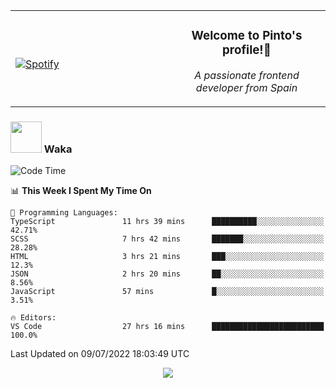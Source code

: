 <table width="100%" align="center"> 
  <tr>
  <td width="50%">
      
&nbsp; <br> [![Spotify](https://novatorem-zeta-rust.vercel.app/api/spotify)](https://open.spotify.com/user/novatorem-zeta-rust)

  </td>
  <td width="50%">
    <h3 align="center">Welcome to Pinto's profile!👋</h3>
    <p align="center"><em>A passionate frontend developer from Spain</em></p>
  </td>
  </table>

### <img src="https://media.giphy.com/media/VgCDAzcKvsR6OM0uWg/giphy.gif" width="50"> Waka

  <!--START_SECTION:waka-->
![Code Time](http://img.shields.io/badge/Code%20Time-632%20hrs%2034%20mins-blue)

📊 **This Week I Spent My Time On** 

```text
💬 Programming Languages: 
TypeScript               11 hrs 39 mins      ██████████░░░░░░░░░░░░░░░   42.71% 
SCSS                     7 hrs 42 mins       ███████░░░░░░░░░░░░░░░░░░   28.28% 
HTML                     3 hrs 21 mins       ███░░░░░░░░░░░░░░░░░░░░░░   12.3% 
JSON                     2 hrs 20 mins       ██░░░░░░░░░░░░░░░░░░░░░░░   8.56% 
JavaScript               57 mins             █░░░░░░░░░░░░░░░░░░░░░░░░   3.51%

🔥 Editors: 
VS Code                  27 hrs 16 mins      █████████████████████████   100.0%

```


 Last Updated on 09/07/2022 18:03:49 UTC
<!--END_SECTION:waka-->

<div align="center">
<img src="https://github-readme-stats-gilt-tau.vercel.app/api/top-langs/?username=pinto-hub&layout=compact&theme=dracula" />
</div>
